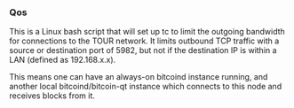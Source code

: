 ### Qos ###

This is a Linux bash script that will set up tc to limit the outgoing bandwidth for connections to the TOUR network. It limits outbound TCP traffic with a source or destination port of 5982, but not if the destination IP is within a LAN (defined as 192.168.x.x).

This means one can have an always-on bitcoind instance running, and another local bitcoind/bitcoin-qt instance which connects to this node and receives blocks from it.

